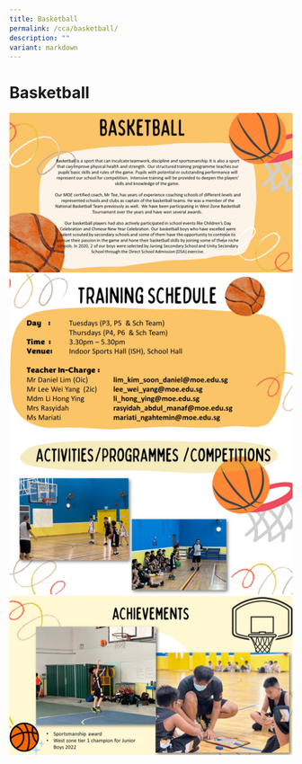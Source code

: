 ```yaml
---
title: Basketball
permalink: /cca/basketball/
description: ""
variant: markdown
---
```

# Basketball

![](/images/CCAs/Basketball/2024_Basketball_Slide1.JPG)
![](/images/CCAs/Basketball/2024_Basketball_Slide2.JPG)
![](/images/CCAs/Basketball/2024_Basketball_Slide3.JPG)
![](/images/CCAs/Basketball/2024_Basketball_Slide4.JPG)
